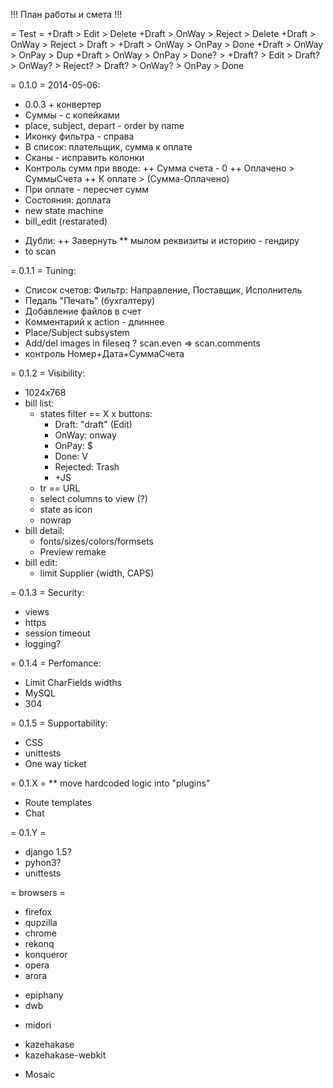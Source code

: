 !!! План работы и смета !!!

= Test =
+Draft > Edit > Delete
+Draft > OnWay > Reject > Delete
+Draft > OnWay > Reject > Draft >
+Draft > OnWay > OnPay > Done
+Draft > OnWay > OnPay > Dup
+Draft > OnWay > OnPay > Done? > +Draft? > Edit > Draft? > OnWay? > Reject? > Draft? > OnWay? > OnPay > Done

= 0.1.0 =
2014-05-06:
+ 0.0.3 + конвертер
+ Суммы - с копейками
+ place, subject, depart - order by name
+ Иконку фильтра - справа
+ В список: плательщик, сумма к оплате
+ Сканы - исправить колонки
+ Контроль сумм при вводе:
++ Сумма счета - 0
++ Оплачено > СуммыСчета
++ К оплате > (Сумма-Оплачено)
+ При оплате - пересчет сумм
+ Состояния: доплата
+ new state machine
+ bill_edit (restarated)
* Дубли:
++ Завернуть
** мылом реквизиты и историю - гендиру
* to scan

= 0.1.1 =
Tuning:
* Список счетов: Фильтр: Направление, Поставщик, Исполнитель
* Педаль "Печать" (бухгалтеру)
* Добавление файлов в счет
* Комментарий к action - длиннее
* Place/Subject subsystem
* Add/del images in fileseq
? scan.even => scan.comments
* контроль Номер+Дата+СуммаСчета

= 0.1.2 =
Visibility:
* 1024x768
* bill list:
	* states filter == X x buttons:
		* Draft: "draft" (Edit)
		* OnWay: onway
		* OnPay: $
		* Done: V
		* Rejected: Trash
		* +JS
	* tr == URL
	* select columns to view (?)
	* state as icon
	* nowrap
* bill detail:
	* fonts/sizes/colors/formsets
	* Preview remake
* bill edit:
	* limit Supplier (width, CAPS)

= 0.1.3 =
Security:
* views
* https
* session timeout
* logging?

= 0.1.4 =
Perfomance:
* Limit CharFields widths
* MySQL
* 304

= 0.1.5 =
Supportability:
* CSS
* unittests
* One way ticket

= 0.1.X =
** move hardcoded logic into "plugins"
* Route templates
* Chat

= 0.1.Y =
* django 1.5?
* pyhon3?
* unittests

= browsers =
+ firefox
+ qupzilla
+ chrome
+ rekonq
+ konqueror
+ opera
+ arora
* epiphany
* dwb
+ midori
* kazehakase
* kazehakase-webkit
+ Mosaic
